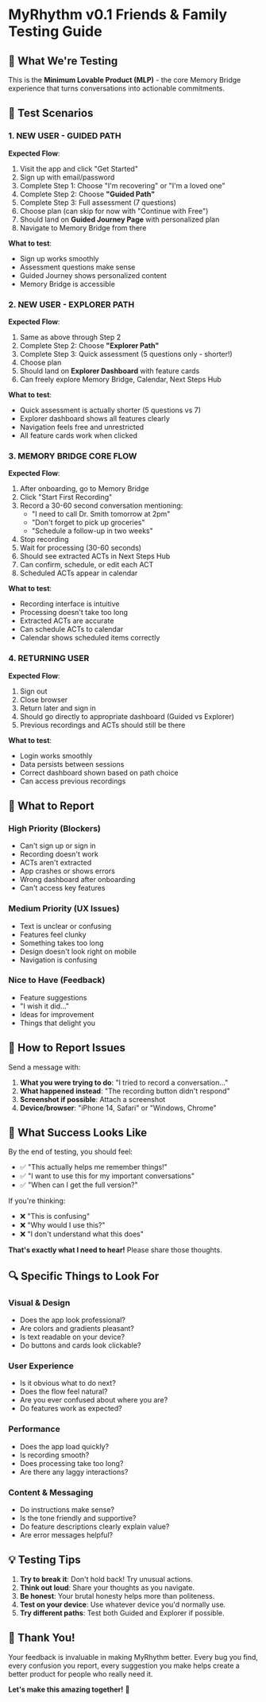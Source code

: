 # MyRhythm v0.1 Friends & Family Testing Guide

## 🎯 What We're Testing
This is the **Minimum Lovable Product (MLP)** - the core Memory Bridge experience that turns conversations into actionable commitments.

## 🧪 Test Scenarios

### 1. NEW USER - GUIDED PATH
**Expected Flow**:
1. Visit the app and click "Get Started"
2. Sign up with email/password
3. Complete Step 1: Choose "I'm recovering" or "I'm a loved one"
4. Complete Step 2: Choose **"Guided Path"**
5. Complete Step 3: Full assessment (7 questions)
6. Choose plan (can skip for now with "Continue with Free")
7. Should land on **Guided Journey Page** with personalized plan
8. Navigate to Memory Bridge from there

**What to test**:
- Sign up works smoothly
- Assessment questions make sense
- Guided Journey shows personalized content
- Memory Bridge is accessible

### 2. NEW USER - EXPLORER PATH
**Expected Flow**:
1. Same as above through Step 2
2. Complete Step 2: Choose **"Explorer Path"**
3. Complete Step 3: Quick assessment (5 questions only - shorter!)
4. Choose plan
5. Should land on **Explorer Dashboard** with feature cards
6. Can freely explore Memory Bridge, Calendar, Next Steps Hub

**What to test**:
- Quick assessment is actually shorter (5 questions vs 7)
- Explorer dashboard shows all features clearly
- Navigation feels free and unrestricted
- All feature cards work when clicked

### 3. MEMORY BRIDGE CORE FLOW
**Expected Flow**:
1. After onboarding, go to Memory Bridge
2. Click "Start First Recording"
3. Record a 30-60 second conversation mentioning:
   - "I need to call Dr. Smith tomorrow at 2pm"
   - "Don't forget to pick up groceries"
   - "Schedule a follow-up in two weeks"
4. Stop recording
5. Wait for processing (30-60 seconds)
6. Should see extracted ACTs in Next Steps Hub
7. Can confirm, schedule, or edit each ACT
8. Scheduled ACTs appear in calendar

**What to test**:
- Recording interface is intuitive
- Processing doesn't take too long
- Extracted ACTs are accurate
- Can schedule ACTs to calendar
- Calendar shows scheduled items correctly

### 4. RETURNING USER
**Expected Flow**:
1. Sign out
2. Close browser
3. Return later and sign in
4. Should go directly to appropriate dashboard (Guided vs Explorer)
5. Previous recordings and ACTs should still be there

**What to test**:
- Login works smoothly
- Data persists between sessions
- Correct dashboard shown based on path choice
- Can access previous recordings

## 🐛 What to Report

### High Priority (Blockers)
- Can't sign up or sign in
- Recording doesn't work
- ACTs aren't extracted
- App crashes or shows errors
- Wrong dashboard after onboarding
- Can't access key features

### Medium Priority (UX Issues)
- Text is unclear or confusing
- Features feel clunky
- Something takes too long
- Design doesn't look right on mobile
- Navigation is confusing

### Nice to Have (Feedback)
- Feature suggestions
- "I wish it did..."
- Ideas for improvement
- Things that delight you

## 📝 How to Report Issues

Send a message with:
1. **What you were trying to do**: "I tried to record a conversation..."
2. **What happened instead**: "The recording button didn't respond"
3. **Screenshot if possible**: Attach a screenshot
4. **Device/browser**: "iPhone 14, Safari" or "Windows, Chrome"

## 🎉 What Success Looks Like

By the end of testing, you should feel:
- ✅ "This actually helps me remember things!"
- ✅ "I want to use this for my important conversations"
- ✅ "When can I get the full version?"

If you're thinking:
- ❌ "This is confusing"
- ❌ "Why would I use this?"
- ❌ "I don't understand what this does"

**That's exactly what I need to hear!** Please share those thoughts.

## 🔍 Specific Things to Look For

### Visual & Design
- Does the app look professional?
- Are colors and gradients pleasant?
- Is text readable on your device?
- Do buttons and cards look clickable?

### User Experience
- Is it obvious what to do next?
- Does the flow feel natural?
- Are you ever confused about where you are?
- Do features work as expected?

### Performance
- Does the app load quickly?
- Is recording smooth?
- Does processing take too long?
- Are there any laggy interactions?

### Content & Messaging
- Do instructions make sense?
- Is the tone friendly and supportive?
- Do feature descriptions clearly explain value?
- Are error messages helpful?

## 💡 Testing Tips

1. **Try to break it**: Don't hold back! Try unusual actions.
2. **Think out loud**: Share your thoughts as you navigate.
3. **Be honest**: Your brutal honesty helps more than politeness.
4. **Test on your device**: Use whatever device you'd normally use.
5. **Try different paths**: Test both Guided and Explorer if possible.

## 🙏 Thank You!

Your feedback is invaluable in making MyRhythm better. Every bug you find, every confusion you report, every suggestion you make helps create a better product for people who really need it.

**Let's make this amazing together!** 🚀
